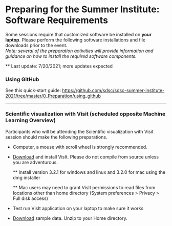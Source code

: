 # Preparing for the Summer Institute: Software Requirements
Some sessions require that customized software be installed on **your laptop**. Please perform the following software installations and file downloads prior to the event. <br/> *Note: several of the preparation activities will provide information and guidance on how to install the required software components.*

** Last update:  7/20/2021; more updates expected

### Using GitHub<a name="github"></a>

See this quick-start guide: https://github.com/sdsc/sdsc-summer-institute-2021/tree/master/0_Preparation/using_github

<hr>

### Scientific visualization with Visit (scheduled opposite Machine Learning Overview) <a name="visit"></a>

Participants who will be attending the Scientific visualization with Visit session should make the following preparations.

* Computer, a mouse with scroll wheel is strongly recommended.

* [Download](https://visit-dav.github.io/visit-website/releases-as-tables/) and install VisIt. Please do not compile from source unless you are adventurous.

   ** Install version 3.2.1 for windows and linux and 3.2.0 for mac using the dmg installer

   ** Mac users may need to grant VisIt permissions to read files from locations other than home directory (System preferences > Privacy > Full disk access) 
   
* Test run VisIt application on your laptop to make sure it works

* [Download](http://users.sdsc.edu/~amit/scivis-tutorial/visit_data_files.zip) sample data. Unzip to your Home directory.

